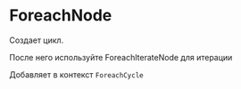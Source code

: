 # ForeachNode

Создает цикл.

После него используйте ForeachIterateNode для итерации

Добавляет в контекст `ForeachCycle`